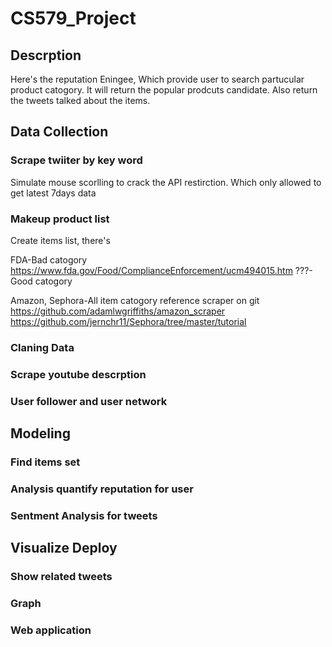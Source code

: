 # CS579_Project
## Descrption
Here's the reputation Eningee,
Which provide user to search partucular product catogory.
It will return the popular prodcuts candidate. Also return the tweets talked about the items.


## Data Collection
### Scrape twiiter by key word
Simulate mouse scorlling to crack the API restirction. Which only allowed to get latest 7days data
### Makeup product list
Create items list, there's 

FDA-Bad catogory
https://www.fda.gov/Food/ComplianceEnforcement/ucm494015.htm
???-Good catogory

Amazon, Sephora-All item catogory
reference scraper on git
https://github.com/adamlwgriffiths/amazon_scraper
https://github.com/jernchr11/Sephora/tree/master/tutorial
### Claning Data
### Scrape youtube descrption
### User follower and user network


## Modeling
### Find items set
### Analysis quantify reputation for user
### Sentment Analysis for tweets


## Visualize Deploy
### Show related tweets
### Graph
### Web application
